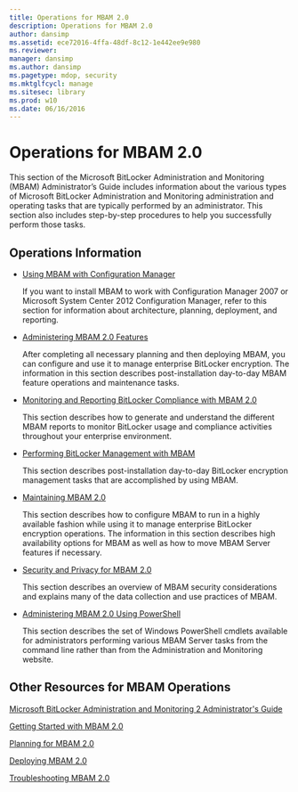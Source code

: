 ```yaml
---
title: Operations for MBAM 2.0
description: Operations for MBAM 2.0
author: dansimp
ms.assetid: ece72016-4ffa-48df-8c12-1e442ee9e980
ms.reviewer: 
manager: dansimp
ms.author: dansimp
ms.pagetype: mdop, security
ms.mktglfcycl: manage
ms.sitesec: library
ms.prod: w10
ms.date: 06/16/2016
---
```



# Operations for MBAM 2.0


This section of the Microsoft BitLocker Administration and Monitoring (MBAM) Administrator’s Guide includes information about the various types of Microsoft BitLocker Administration and Monitoring administration and operating tasks that are typically performed by an administrator. This section also includes step-by-step procedures to help you successfully perform those tasks.

## Operations Information


-   [Using MBAM with Configuration Manager](using-mbam-with-configuration-manager.md)

    If you want to install MBAM to work with Configuration Manager 2007 or Microsoft System Center 2012 Configuration Manager, refer to this section for information about architecture, planning, deployment, and reporting.

-   [Administering MBAM 2.0 Features](administering-mbam-20-features-mbam-2.md)

    After completing all necessary planning and then deploying MBAM, you can configure and use it to manage enterprise BitLocker encryption. The information in this section describes post-installation day-to-day MBAM feature operations and maintenance tasks.

-   [Monitoring and Reporting BitLocker Compliance with MBAM 2.0](monitoring-and-reporting-bitlocker-compliance-with-mbam-20-mbam-2.md)

    This section describes how to generate and understand the different MBAM reports to monitor BitLocker usage and compliance activities throughout your enterprise environment.

-   [Performing BitLocker Management with MBAM](performing-bitlocker-management-with-mbam-mbam-2.md)

    This section describes post-installation day-to-day BitLocker encryption management tasks that are accomplished by using MBAM.

-   [Maintaining MBAM 2.0](maintaining-mbam-20-mbam-2.md)

    This section describes how to configure MBAM to run in a highly available fashion while using it to manage enterprise BitLocker encryption operations. The information in this section describes high availability options for MBAM as well as how to move MBAM Server features if necessary.

-   [Security and Privacy for MBAM 2.0](security-and-privacy-for-mbam-20-mbam-2.md)

    This section describes an overview of MBAM security considerations and explains many of the data collection and use practices of MBAM.

-   [Administering MBAM 2.0 Using PowerShell](administering-mbam-20-using-powershell-mbam-2.md)

    This section describes the set of Windows PowerShell cmdlets available for administrators performing various MBAM Server tasks from the command line rather than from the Administration and Monitoring website.

## Other Resources for MBAM Operations


[Microsoft BitLocker Administration and Monitoring 2 Administrator's Guide](index.md)

[Getting Started with MBAM 2.0](getting-started-with-mbam-20-mbam-2.md)

[Planning for MBAM 2.0](planning-for-mbam-20-mbam-2.md)

[Deploying MBAM 2.0](deploying-mbam-20-mbam-2.md)

[Troubleshooting MBAM 2.0](troubleshooting-mbam-20-mbam-2.md)

 

 





